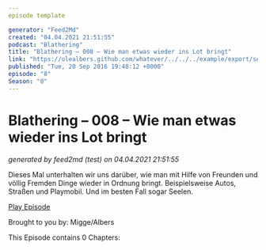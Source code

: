```yaml
---
episode template

generator: "Feed2Md"
created: "04.04.2021 21:51:55"
podcast: "Blathering"
title: "Blathering – 008 – Wie man etwas wieder ins Lot bringt"
link: "https://olealbers.github.com/whatever/../../../example/export/seasons/1/2016/9/Blathering – 008 – Wie man etwas wieder ins Lot bringt.md"
published: "Tue, 20 Sep 2016 19:48:12 +0000"
episode: "8"
Season: "8"
---
```


# Blathering – 008 – Wie man etwas wieder ins Lot bringt
_generated by feed2md (test) on 04.04.2021 21:51:55_

Dieses Mal unterhalten wir uns darüber, wie man mit Hilfe von Freunden und völlig Fremden Dinge wieder in Ordnung bringt. Beispielsweise Autos, Straßen und Playmobil. Und im besten Fall sogar Seelen.

[Play Episode](https://www.blathering.de/podlove/file/72/s/feed/c/mp3/blathering_008.mp3)

Brought to you by: Migge/Albers

This Episode contains 0 Chapters:



